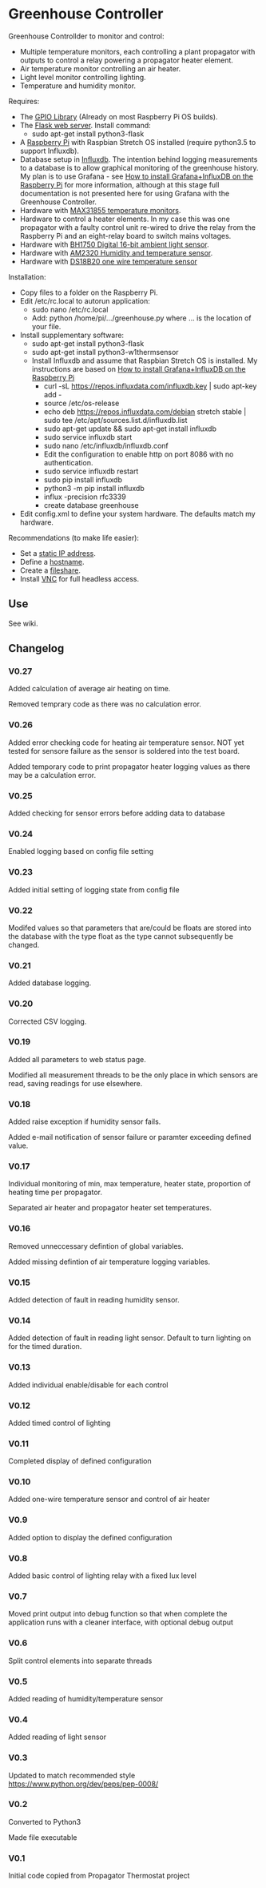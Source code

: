 # Greenhouse Controller


Greenhouse Controllder to monitor and control:
- Multiple temperature monitors, each controlling a plant propagator with outputs to control a relay powering a propagator heater element.
- Air temperature monitor controlling an air heater.
- Light level monitor controlling lighting.
- Temperature and humidity monitor.

Requires:
- The [GPIO Library](https://code.google.com/p/raspberry-gpio-python/) (Already on most Raspberry Pi OS builds).
- The [Flask web server](https://www.raspberrypi.org/learning/python-web-server-with-flask/worksheet/). Install command:
  - sudo apt-get install python3-flask
- A [Raspberry Pi](http://www.raspberrypi.org/) with Raspbian Stretch OS installed (require python3.5 to support Influxdb).
- Database setup in [Influxdb](https://docs.influxdata.com/influxdb/v1.7/). The intention behind logging measurements to a database is to allow graphical monitoring of the greenhouse history. My plan is to use Grafana - see [How to install Grafana+InfluxDB on the Raspberry Pi](https://www.circuits.dk/install-grafana-influxdb-raspberry/) for more information, although at this stage full documentation is not presented here for using Grafana with the Greenhouse Controller.
- Hardware with [MAX31855 temperature monitors](https://www.maximintegrated.com/en/products/analog/sensors-and-sensor-interface/MAX31855.html).
- Hardware to control a heater elements. In my case this was one propagator with a faulty control unit re-wired to drive the relay from the Raspberry Pi and an eight-relay board to switch mains voltages.
- Hardware with [BH1750 Digital 16-bit ambient light sensor](http://www.mouser.com/ds/2/348/bh1750fvi-e-186247.pdf).
- Hardware with [AM2320 Humidity and temperature sensor](https://learn.adafruit.com/adafruit-am2320-temperature-humidity-i2c-sensor/overview).
- Hardware with [DS18B20 one wire temperature sensor](https://datasheets.maximintegrated.com/en/ds/DS18B20.pdf)

Installation:
- Copy files to a folder on the Raspberry Pi.
- Edit /etc/rc.local to autorun application:
   - sudo nano /etc/rc.local
   - Add: python /home/pi/.../greenhouse.py where ... is the location of your file.
- Install supplementary software:
  - sudo apt-get install python3-flask
  - sudo apt-get install python3-w1thermsensor
  - Install Influxdb and assume that Raspbian Stretch OS is installed. My instructions are based on [How to install Grafana+InfluxDB on the Raspberry Pi](https://www.circuits.dk/install-grafana-influxdb-raspberry/)
    - curl -sL https://repos.influxdata.com/influxdb.key | sudo apt-key add -
    - source /etc/os-release
    - echo deb https://repos.influxdata.com/debian stretch stable | sudo tee /etc/apt/sources.list.d/influxdb.list
    - sudo apt-get update && sudo apt-get install influxdb
    - sudo service influxdb start
    - sudo nano /etc/influxdb/influxdb.conf
    - Edit the configuration to enable http on port 8086 with no authentication.
    - sudo service influxdb restart
    - sudo pip install influxdb
    - python3 -m pip install influxdb
    - influx -precision rfc3339
    - create database greenhouse
- Edit config.xml to define your system hardware. The defaults match my hardware.
    
Recommendations (to make life easier):
- Set a [static IP address](https://www.modmypi.com/blog/tutorial-how-to-give-your-raspberry-pi-a-static-ip-address).
- Define a [hostname](http://www.simonthepiman.com/how_to_rename_my_raspberry_pi.php).
- Create a [fileshare](http://raspberrypihq.com/how-to-share-a-folder-with-a-windows-computer-from-a-raspberry-pi/).
- Install [VNC](https://www.raspberrypi.org/documentation/remote-access/vnc/) for full headless access.

## Use

See wiki.

## Changelog

### V0.27
Added calculation of average air heating on time.

Removed temprary code as there was no calculation error.

### V0.26
Added error checking code for heating air temperature sensor. NOT yet tested for sensore failure as the sensor is soldered into the test board.

Added temporary code to print propagator heater logging values as there may be a calculation error.

### V0.25
Added checking for sensor errors before adding data to database

### V0.24
Enabled logging based on config file setting

### V0.23
Added initial setting of logging state from config file

### V0.22
Modifed values so that parameters that are/could be floats are stored into the database with the type float as the type cannot subsequently be changed.

### V0.21
Added database logging.

### V0.20
Corrected CSV logging.

### V0.19
Added all parameters to web status page.

Modified all measurement threads to be the only place in which sensors are read, saving readings for use elsewhere.

### V0.18
Added raise exception if humidity sensor fails.

Added e-mail notification of sensor failure or paramter exceeding defined value.

### V0.17
Individual monitoring of min, max temperature, heater state, proportion of heating time per propagator.

Separated air heater and propagator heater set temperatures.

### V0.16
Removed unneccessary defintion of global variables.

Added missing defintion of air temperature logging variables.

### V0.15
Added detection of fault in reading humidity sensor.

### V0.14
Added detection of fault in reading light sensor. Default to turn lighting on for the timed duration.

### V0.13
Added individual enable/disable for each control

### V0.12
Added timed control of lighting

### V0.11
Completed display of defined configuration

### V0.10
Added one-wire temperature sensor and control of air heater

### V0.9
Added option to display the defined configuration

### V0.8
Added basic control of lighting relay with a fixed lux level

### V0.7
Moved print output into debug function so that when complete the application runs with a cleaner interface, with optional debug output

### V0.6
Split control elements into separate threads

### V0.5
Added reading of humidity/temperature sensor

### V0.4
Added reading of light sensor

### V0.3
Updated to match recommended style https://www.python.org/dev/peps/pep-0008/

### V0.2
Converted to Python3

Made file executable

### V0.1
Initial code copied from Propagator Thermostat project